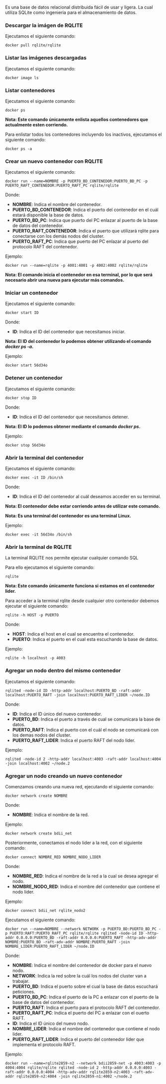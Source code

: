 Es una base de datos relacional distribuida fácil de usar y ligera. La cual utiliza SQLite como ingenieria para el almacenamiento de datos.
### Descargar la imágen de RQLITE

Ejecutamos el siguiente comando:

```
docker pull rqlite/rqlite
```
### Listar las imágenes descargadas 

Ejecutamos el siguiente comando:

```
docker image ls
```
### Listar contenedores

Ejecutamos el siguiente comando:

```
docker ps
```

**Nota: Este comando únicamente enlista aquellos contenedores que actualmente esten corriendo.**

Para enlistar todos los contenedores incluyendo los inactivos, ejecutamos el siguiente comando:

```
docker ps -a
```
### Crear un nuevo contenedor con RQLITE

Ejecutamos el siguiente comando:

```
docker run --name=NOMBRE -p PUERTO_BD_CONTENEDOR:PUERTO_BD_PC -p PUERTO_RAFT_CONTENEDOR:PUERTO_RAFT_PC rqlite/rqlite
```

Donde:

- **NOMBRE**: Indica el nombre del contenedor.
- **PUERTO_BD_CONTENEDOR**: Indica el puerto del contenedor en el cuál estará disponible la base de datos.
- **PUERTO_BD_PC**: Indica que puerto del PC enlazar al puerto de la base de datos del contenedor.
- **PUERTO_RAFT_CONTENEDOR**: Indica el puerto que utilizará rqlite para conectarse con los demás nodos del cluster.
- **PUERTO_RAFT_PC**: Indica que puerto del PC enlazar al puerto del protocolo RAFT del contenedor.

Ejemplo:

```
docker run --name=rqlite -p 4001:4001 -p 4002:4002 rqlite/rqlite
```

**Nota: El comando inicia el contenedor en esa terminal, por lo que será necesario abrir una nueva para ejecutar más comandos.**
### Iniciar un contenedor

Ejecutamos el siguiente comando:

```
docker start ID
```

Donde:

- **ID**: Indica el ID del contenedor que necesitamos iniciar.

**Nota: El ID del contenedor lo podemos obtener utilizando el comando *docker ps -a*.**

Ejemplo:

```
docker start 56d34o
```
### Detener un contenedor 

Ejecutamos el siguiente comando:

```
docker stop ID
```

Donde:

- **ID**: Indica el ID del contenedor que necesitamos detener.

**Nota: El ID lo podemos obtener mediante el comando *docker ps*.**

Ejemplo:

```
docker stop 56d34o
```
### Abrir la terminal del contenedor 

Ejecutamos el siguiente comando:

```
docker exec -it ID /bin/sh
```

Donde:

- **ID**: Indica el ID del contenedor al cuál deseamos acceder en su terminal.

**Nota: El contenedor debe estar corriendo antes de utilizar este comando.**

**Nota: Es una terminal del contenedor es una terminal Linux.**

Ejemplo:

```
docker exec -it 56d34o /bin/sh
```
### Abrir la terminal de RQLITE

La terminal RQLITE nos permite ejecutar cualquier comando SQL 

Para ello ejecutamos el siguiente comando:

```
rqlite
```

**Nota: Este comando únicamente funciona si estamos en el contenedor lider.**

Para acceder a la terminal rqlite desde cualquier otro contenedor debemos ejecutar el siguiente comando:

```
rqlite -h HOST -p PUERTO
```

Donde:

- **HOST**: Indica el host en el cual se encuentra el contenedor.
- **PUERTO**: Indica el puerto en el cual esta escuchando la base de datos.

Ejemplo:

```
rqlite -h localhost -p 4003
```
### Agregar un nodo dentro del mismo contenedor

Ejecutamos el siguiente comando:

```
rqlited -node-id ID -http-addr localhost:PUERTO_BD -raft-addr localhost:PUERTO_RAFT -join localhost:PUERTO_RAFT_LIDER ~/node.ID
```

Donde:

- **ID**: Indica el ID único del nuevo contenedor.
- **PUERTO_BD**: Indica el puerto a través de cual se comunicara la base de datos.
- **PUERTO_RAFT**: Indica el puerto con el cuál el nodo se comunicará con los demas nodos del cluster.
- **PUERTO_RAFT_LIDER**: Indica el puerto RAFT del nodo lider.

Ejemplo:

```
rqlited -node-id 2 -http-addr localhost:4003 -raft-addr localhost:4004 -join localhost:4002 ~/node.2
```
### Agregar un nodo creando un nuevo contenedor 

Comenzamos creando una nueva red, ejecutando el siguiente comando:

```
docker network create NOMBRE
```

Donde:

- **NOMBRE**: Indica el nombre de la red.

Ejemplo:

```
docker network create bdii_net
```

Posteriormente, conectamos el nodo lider a la red, con el siguiente comando:

```
docker connect NOMBRE_RED NOMBRE_NODO_LIDER
```

Donde:

- **NOMBRE_RED**: Indica el nombre de la red a la cual se desea agregar el nodo.
- **NOMBRE_NODO_RED**: Indica el nombre del contenedor que contiene el nodo lider.

Ejemplo:

```
docker connect bdii_net rqlite_nodo2
```

Ejecutamos el siguiente comando:

```
docker run --name=NOMBRE --network NETWORK -p PUERTO_BD:PUERTO_BD_PC -p PUERTO:RAFT:PUERTO_RAFT_PC rqlite/rqlite rqlited -node-id ID -http-addr 0.0.0.0:PUERTO_BD -raft-addr 0.0.0.0:PUERTO_RAFT -http-adv-addr NOMBRE:PUERTO_BD -raft-adv-addr NOMBRE:PUERTO_RAFT -join NOMBRE_LIDER:PUERTO_RAFT_LIDER ~/node.ID
```

Donde:

- **NOMBRE**: Indica el nombre del contenedor de docker para el nuevo nodo.
- **NETWORK**: Indica la red sobre la cuál los nodos del cluster van a trabajar.
- **PUERTO_BD**: Indica el puerto sobre el cual la base de datos escuchará peticiones.
- **PUERTO_BD_PC**: Indica el puerto de la PC a enlazar con el puerto de la base de datos del contenedor.
- **PUERTO_RAFT**: Indica el puerto para el protocolo RAFT del contenedor.
- **PUERTO_RAFT_PC**: Indica el puerto del PC a enlazar con el ouerto RAFT.
- **ID**: Indica el ID único del nuevo nodo.
- **NOMBRE_LIDER**: Indica el nombre del contenedor que contiene el nodo lider.
- **PUERTO_RAFT_LIDER**: Indica el puerto del contenedor lider que implementa el protocolo RAFT.

Ejemplo:

```
docker run --name=rqlite2859-n2 --network bdii2859-net -p 4003:4003 -p 4004:4004 rqlite/rqlite rqlited -node-id 2 -http-addr 0.0.0.0:4003 -raft-addr 0.0.0.0:4004 -http-adv-addr rqlite2859-n2:4003 -raft-adv-addr rqlite2859-n2:4004 -join rqlite2859-n1:4002 ~/node.2
```